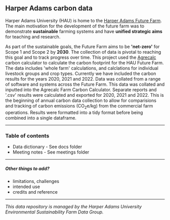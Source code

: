 ## Harper Adams carbon data

Harper Adams University (HAU) is home to the [Harper Adams Future Farm](https://futurefarm.zone/). The main motivation for the development of the future farm was to demonstrate **sustainable** farming systems and have **unified strategic aims** for teaching and research.   

As part of the sustainable goals, the Future Farm aims to be **'net-zero'** for Scope 1 and Scope 2 by **2030**. The collection of data is pivotal to reaching this goal and to track progress over time. This project used the [Agrecalc](https://www.agrecalc.com/) carbon calculator to calculate the carbon footprint for the HAU Future Farm. The data includes 'whole farm' calculations, and calclations for individual livestock groups and crop types. Currently we have included the carbon results for the years 2020, 2021 and 2022. 
Data was collated from a range of software and systems across the Future Farm. This data was collated and inputted into the Agrecalc Farm Carbon Calculator. Separate reports and '.csv' results were calculated and exported for 2020, 2021 and 2022. This is the beginning of annual carbon data collection to allow for comparisions and tracking of carbon emissions (CO<sub>2</sub>e/kg) from the commercial farm operations. Results were formatted into a tidy format before being combined into a single dataframe. 
***

### Table of contents
* Data dictionary - See docs folder   
* Meeting notes - See meetings folder

*** 
##### *Other things to add?*
* limitations, challenges   
* intended use   
* credits and reference

------------------------------
*This data repository is managed by the Harper Adams University Environmental Sustainability Farm Data Group.* 

